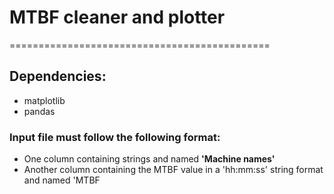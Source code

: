 
<h1>MTBF cleaner and plotter</h1>

=============================================

<h2>Dependencies:</h2>

<ul>
  <li>matplotlib</li>
  <li>pandas</li>
</ul>

<h3>Input file must follow the following format:</h3>
<ul>
  <li>One column containing strings and named <b>'Machine names'</b></li>
  <li>Another column containing the MTBF value in a 'hh:mm:ss' string format and named 'MTBF</li>
</ul>
